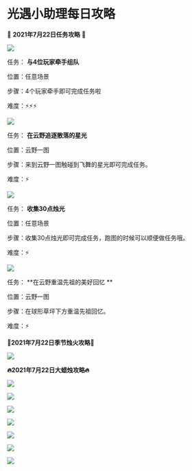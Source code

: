 # 光遇小助理每日攻略
👑 **2021年7月22日任务攻略** 👑

![](https://ok.166.net/reunionpub/ds/kol/20210722/002847-wlyaqs3ki8.png)

任务： **与4位玩家牵手组队**

位置：任意场景

步骤：4个玩家牵手即可完成任务啦

难度：⚡⚡⚡

![](https://ok.166.net/reunionpub/ds/kol/20210722/002959-6ypor3jwud.png)

任务： **在云野追逐散落的星光**

位置：云野一图

步骤：来到云野一图触碰到飞舞的星光即可完成任务。

难度：⚡

![](https://ok.166.net/reunionpub/ds/kol/20210722/003143-jbgwnoecu2.png)

任务： **收集30点烛光**

位置：任意场景

步骤：收集30点烛光即可完成任务，跑图的时候可以顺便做任务哦。

难度：⚡

![](https://ok.166.net/reunionpub/ds/kol/20210722/003443-f384qujhvb.png)

任务： **在云野重温先祖的美好回忆  **

位置：云野一图

步骤：在球形草坪下方重温先祖回忆。

难度：⚡

 **🌹2021年7月22日季节烛火攻略🌹**

![](https://ok.166.net/reunionpub/ds/kol/20210722/003846-nce3igopy7.png)

  

 **🔥2021年7月22日大蜡烛攻略🔥**

![](https://ok.166.net/reunionpub/ds/kol/20210722/004803-ghnk497io1.png)

  

![](https://ok.166.net/reunionpub/ds/kol/20210722/005149-au0q4kgd3s.png)

  

![](https://ok.166.net/reunionpub/ds/kol/20210722/005206-238qwsy1gt.png)

  

  

![](https://ok.166.net/reunionpub/ds/kol/20210722/005347-2ljke98vrs.png)

  

![](https://ok.166.net/reunionpub/ds/kol/20210722/005355-ao4j8kteyc.png)

  

![](https://ok.166.net/reunionpub/ds/kol/20210722/005506-gcfq1o0tur.png)

  

![](https://ok.166.net/reunionpub/ds/kol/20210722/005514-8kjmhlq36s.png)

  

